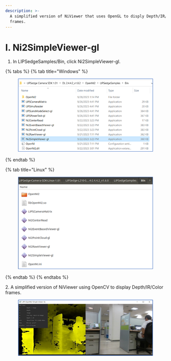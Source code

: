 ```yaml
---
description: >-
  A simplified version of NiViewer that uses OpenGL to disply Depth/IR/Color
  frames.
---
```


# I. Ni2SimpleViewer-gl

1. In LIPSedgeSamples/Bin, click Ni2SimpleViewer-gl.

{% tabs %}
{% tab title="Windows" %}
<figure><img src="../../.gitbook/assets/global_camera/sample_codes/image (52).png" alt=""><figcaption></figcaption></figure>
{% endtab %}

{% tab title="Linux" %}
<figure><img src="../../.gitbook/assets/global_camera/sample_codes/image (1).png" alt=""><figcaption></figcaption></figure>
{% endtab %}
{% endtabs %}

2\.  A simplified version of NiViewer using OpenCV to display Depth/IR/Color frames.

<figure><img src="../../.gitbook/assets/global_camera/sample_codes/image (53).png" alt=""><figcaption></figcaption></figure>
